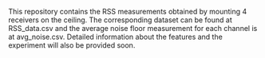 This repository contains the RSS measurements obtained by mounting 4 receivers on the ceiling. The corresponding dataset can be found at RSS_data.csv and the average noise floor measurement for each channel is at avg_noise.csv. Detailed information about the features and the experiment will also be provided soon.
